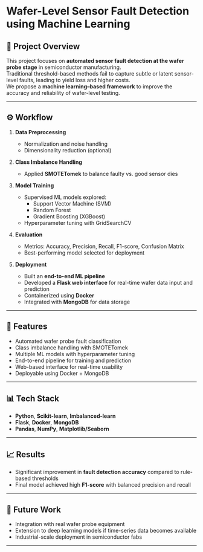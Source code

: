 # Wafer-Level Sensor Fault Detection using Machine Learning

## 📌 Project Overview
This project focuses on **automated sensor fault detection at the wafer probe stage** in semiconductor manufacturing.  
Traditional threshold-based methods fail to capture subtle or latent sensor-level faults, leading to yield loss and higher costs.  
We propose a **machine learning–based framework** to improve the accuracy and reliability of wafer-level testing.

---

## ⚙️ Workflow
1. **Data Preprocessing**  
   - Normalization and noise handling  
   - Dimensionality reduction (optional)  

2. **Class Imbalance Handling**  
   - Applied **SMOTETomek** to balance faulty vs. good sensor dies  

3. **Model Training**  
   - Supervised ML models explored:  
     - Support Vector Machine (SVM)  
     - Random Forest  
     - Gradient Boosting (XGBoost)  
   - Hyperparameter tuning with GridSearchCV  

4. **Evaluation**  
   - Metrics: Accuracy, Precision, Recall, F1-score, Confusion Matrix  
   - Best-performing model selected for deployment  

5. **Deployment**  
   - Built an **end-to-end ML pipeline**  
   - Developed a **Flask web interface** for real-time wafer data input and prediction  
   - Containerized using **Docker**  
   - Integrated with **MongoDB** for data storage  

---

## 🚀 Features
- Automated wafer probe fault classification  
- Class imbalance handling with SMOTETomek  
- Multiple ML models with hyperparameter tuning  
- End-to-end pipeline for training and prediction  
- Web-based interface for real-time usability  
- Deployable using Docker + MongoDB  

---

## 📊 Tech Stack
- **Python**, **Scikit-learn**, **Imbalanced-learn**  
- **Flask**, **Docker**, **MongoDB**  
- **Pandas**, **NumPy**, **Matplotlib/Seaborn**  

---

## 📈 Results
- Significant improvement in **fault detection accuracy** compared to rule-based thresholds  
- Final model achieved high **F1-score** with balanced precision and recall  

---

## 📌 Future Work
- Integration with real wafer probe equipment  
- Extension to deep learning models if time-series data becomes available  
- Industrial-scale deployment in semiconductor fabs  

---

